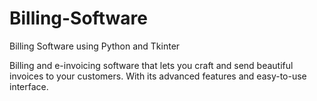 # Billing-Software
Billing Software using Python and Tkinter


Billing and e-invoicing software that lets you craft and send beautiful invoices to your customers. With its advanced features and easy-to-use interface.
